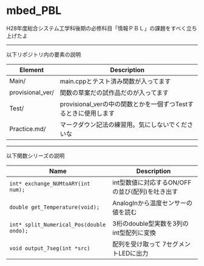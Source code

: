 # mbed_PBL

H28年度総合システム工学科後期の必修科目「情報ＰＢＬ」の課題をすべく立ち上げたよ  

***
以下リポジトリ内の要素の説明  

Element | Description  
--- | ---  
Main/ | main.cppとテスト済み関数が入ってます  
provisional_ver/ | 関数の草案だの試作品だのが入ってます  
Test/ | provisional_verの中の関数とかを一個ずつTestするときに使用します  
Practice.md/ | マークダウン記法の練習用。気にしないでくださいな  

***
以下関数シリーズの説明  

Name | Description  
--- | ---  
`int* exchange_NUMtoARY(int num);` | int型数値に対応するON/OFFの並び(配列)を吐き出す  
`double get_Temperature(void);` | AnalogInから温度センサーの値を読む  
`int* split_Numerical_Pos(double ondo);` | 3桁のdouble型実数を3列のint型配列に変換  
`void output_7seg(int *src)` | 配列を受け取って 7セグメントLEDに出力  
